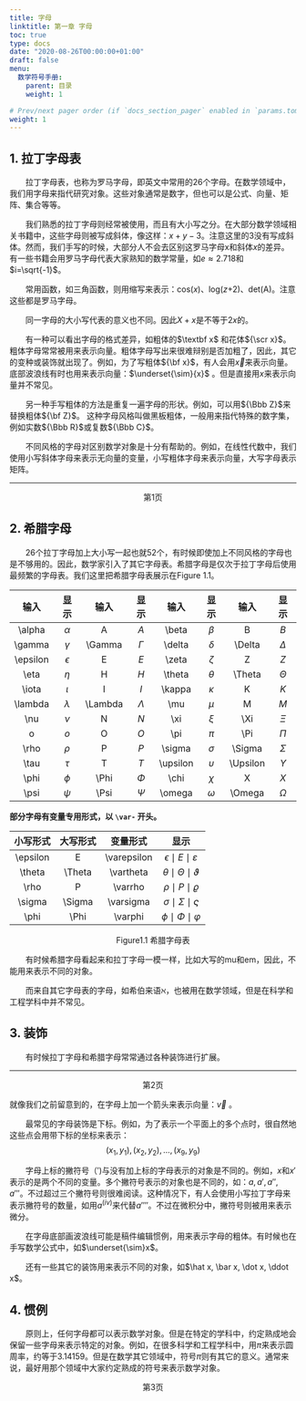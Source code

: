```yaml
---
title: 字母
linktitle: 第一章 字母
toc: true
type: docs
date: "2020-08-26T00:00:00+01:00"
draft: false
menu:
  数学符号手册:
    parent: 目录
    weight: 1

# Prev/next pager order (if `docs_section_pager` enabled in `params.toml`)
weight: 1
---
```




## 1. 拉丁字母表

　　拉丁字母表，也称为罗马字母，即英文中常用的26个字母。在数学领域中，我们用字母来指代研究对象。这些对象通常是数字，但也可以是公式、向量、矩阵、集合等等。

　　我们熟悉的拉丁字母则经常被使用，而且有大小写之分。在大部分数学领域相关书籍中，这些字母则被写成斜体，像这样：$x+y-3$。注意这里的3没有写成斜体。然而，我们手写的时候，大部分人不会去区别这罗马字母x和斜体$x$的差异。有一些书籍会用罗马字母代表大家熟知的数学常量，如$e \approx 2.718$和$i=\sqrt{-1}$。

　　常用函数，如三角函数，则用缩写来表示：cos($x$)、log($z$+2)、det(A)。注意这些都是罗马字母。

　　同一字母的大小写代表的意义也不同。因此$X+x$是不等于$2x$的。

　　有一种可以看出字母的格式差异，如粗体的$\textbf x$ 和花体${\scr x}$。粗体字母常常被用来表示向量。粗体字母写出来很难辩别是否加粗了，因此，其它的变种或装饰就出现了。例如，为了写粗体${\bf x}$，有人会用$\vec x$来表示向量。底部波浪线有时也用来表示向量：$\underset{\sim}{x}$ 。但是直接用$x$来表示向量并不常见。

　　另一种手写粗体的方法是重复一遍字母的形状。例如，可以用${\Bbb Z}$来替换粗体${\bf Z}$。 这种字母风格叫做黑板粗体，一般用来指代特殊的数字集，例如实数${\Bbb R}$或复数${\Bbb C}$。

　　不同风格的字母对区别数学对象是十分有帮助的。例如，在线性代数中，我们使用小写斜体字母来表示无向量的变量，小写粗体字母来表示向量，大写字母表示矩阵。  

---

 <center>第1页</center>

## 2. 希腊字母

　　26个拉丁字母加上大小写一起也就52个，有时候即使加上不同风格的字母也是不够用的。因此，数学家引入了其它字母表。希腊字母是仅次于拉丁字母后使用最频繁的字母表。我们这里把希腊字母表展示在Figure 1.1。

|   输入   |    显示    |  输入   |   显示    |   输入   |    显示    |   输入   |    显示    |
| :------: | :--------: | :-----: | :-------: | :------: | :--------: | :------: | :--------: |
|  \alpha  |  $\alpha$  |    A    |    $A$    |  \beta   |  $\beta$   |    B     |    $B$     |
|  \gamma  |  $\gamma$  | \Gamma  | $\Gamma$  |  \delta  |  $\delta$  |  \Delta  |  $\Delta$  |
| \epsilon | $\epsilon$ |    E    |    $E$    |  \zeta   |  $\zeta$   |    Z     |    $Z$     |
|   \eta   |   $\eta$   |    H    |    $H$    |  \theta  |  $\theta$  |  \Theta  |  $\Theta$  |
|  \iota   |  $\iota$   |    I    |    $I$    |  \kappa  |  $\kappa$  |    K     |    $K$     |
| \lambda  | $\lambda$  | \Lambda | $\Lambda$ |   \mu    |   $\mu$    |    M     |    $M$     |
|   \nu    |   $\nu$    |    N    |    $N$    |   \xi    |   $\xi$    |   \Xi    |   $\Xi$    |
|    o     |    $o$     |    O    |    $O$    |   \pi    |   $\pi$    |   \Pi    |   $\Pi$    |
|   \rho   |   $\rho$   |    P    |    $P$    |  \sigma  |  $\sigma$  |  \Sigma  |  $\Sigma$  |
|   \tau   |   $\tau$   |    T    |    $T$    | \upsilon | $\upsilon$ | \Upsilon | $\Upsilon$ |
|   \phi   |   $\phi$   |  \Phi   |  $\Phi$   |   \chi   |   $\chi$   |    X     |    $X$     |
|   \psi   |   $\psi$   |  \Psi   |  $\Psi$   |  \omega  |  $\omega$  |  \Omega  |  $\Omega$  |



**部分字母有变量专用形式，以 `\var-` 开头。**

| 小写形式 | 大写形式 |  变量形式   |                显示                 |
| :------: | :------: | :---------: | :---------------------------------: |
| \epsilon |    E     | \varepsilon | $\epsilon \mid E \mid \varepsilon$  |
|  \theta  |  \Theta  |  \vartheta  | $\theta \mid \Theta \mid \vartheta$ |
|   \rho   |    P     |   \varrho   |     $\rho \mid P \mid \varrho$      |
|  \sigma  |  \Sigma  |  \varsigma  | $\sigma \mid \Sigma \mid \varsigma$ |
|   \phi   |   \Phi   |   \varphi   |    $\phi \mid \Phi \mid \varphi$    |

<center> Figure1.1 希腊字母表</center>

　　有时候希腊字母看起来和拉丁字母一模一样，比如大写的mu和em，因此，不能用来表示不同的对象。

　　而来自其它字母表的字母，如希伯来语$\aleph$，也被用在数学领域，但是在科学和工程学科中并不常见。



## 3. 装饰

　　有时候拉丁字母和希腊字母常常通过各种装饰进行扩展。

---

<center>第2页</center>

就像我们之前留意到的，在字母上加一个箭头来表示向量：$\vec v$ 。

　　最常见的字母装饰是下标。例如，为了表示一个平面上的多个点时，很自然地这些点会用带下标的坐标来表示：$$　(x_1,y_1),(x_2,y_2), ... , (x_9,y_9)$$

　　字母上标的撇符号（$'$)与没有加上标的字母表示的对象是不同的。例如，$x$和$x'$表示的是两个不同的变量。多个撇符号表示的对象也是不同的，如：$a, a', a{''}, a{'''}$。不过超过三个撇符号则很难阅读。这种情况下，有人会使用小写拉丁字母来表示撇符号的数量，如用$a^{(iv)}$来代替$a{''''}$。不过在微积分中，撇符号则被用来表示微分。

　　在字母底部画波浪线可能是稿件编辑惯例，用来表示字母的粗体。有时候也在手写数学公式中，如$\underset{\sim}x$。

　　还有一些其它的装饰用来表示不同的对象，如$\hat x, \bar x, \dot x, \ddot x$。

## 4. 惯例

　　原则上，任何字母都可以表示数学对象。但是在特定的学科中，约定熟成地会保留一些字母来表示特定的对象。例如，在很多科学和工程学科中，用$\pi$来表示圆周率，约等于3.14159。但是在数学其它领域中，符号$\pi$则有其它的意义。通常来说，最好用那个领域中大家约定熟成的符号来表示数学对象。



<center>第3页</center>

